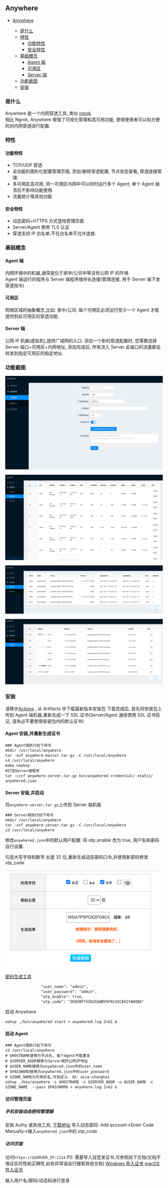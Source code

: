 ## Anywhere

- [Anywhere](#anywhere)

  - [是什么](#是什么)
  - [特性](#特性)
    - [功能特性](#功能特性)
    - [安全特性](#安全特性)
  - [基础概念](#基础概念)
    - [Agent 端](#agent-端)
    - [可用区](#可用区)
    - [Server 端](#server-端)
  - [功能截图](#功能截图)
  - [安装](#安装)

### 是什么

Anywhere 是一个内网穿透工具, 类似 [ngrok](https://github.com/inconshreveable/ngrok).  
 相比 Ngrok, Anywhere 增强了可视化管理和高可用功能, 使得使用者可以和方便的对内网穿透进行配置.

### 特性

#### 功能特性

- TCP/UDP 穿透.
- 全功能的图形化配置管理页面, 添加/删除穿透配置, 节点状态查看, 穿透连接管理.
- 多可用区高可用, 同一可用区内网中可以同时运行多个 Agent, 单个 Agent 崩溃后不影响功能使用.
- 流量统计等其他功能

#### 安全特性

- 动态密码+HTTPS 方式登陆管理页面
- Server/Agent 使用 TLS 认证
- 穿透支持 IP 白名单,不在白名单不允许连接.

### 基础概念

#### Agent 端

内网环境中的机器,通常是位于家中/公司中等没有公网 IP 的环境.  
Agent 端运行的程序与 Server 端程序维持长连接(管理连接, 用于 Server 端下发穿透指令)

#### 可用区

网络区域的抽象概念,比如: 家中/公司. 每个可用区必须运行至少一个 Agent 才能提供到此可用区的穿透功能.

#### Server 端

公网 IP 机器(虚拟机),提供广域网的入口.
添加一个新的穿透配置时, 您需要选择 Server 端口+可用区+内网地址, 添加完成后, 所有流入 Server 此端口的流量都会转发到指定可用区的指定地址.

### 功能截图

![添加配置](./docs/add_proxy_config.png)

![配置列表](./docs/proxy_list.png)

![节点列表](./docs/agent_list.png)

![连接列表](./docs/conn_list.png)

### 安装

请移步[Actions](https://github.com/cntechpower/v2ray-webui/actions?query=workflow%3ABuild+branch%3Amain) , 从 Artifacts 中下载最新版本安装包
下载完成后, 首先将安装包上传到 Agent 端机器,重新生成一下 SSL 证书(Server/Agent 通信使用 SSL 证书验证, 请务必不要使用安装包内的默认证书)

#### Agent 安装,并重新生成证书

```shell script
### Agent端执行如下命令
mkdir /usr/local/anywhere
tar -xvf anywhere-master.tar.gz -C /usr/local/anywhere
cd /usr/local/anywhere
make newkey
#打包Server端程序
tar -czvf anywhere-server.tar.gz bin/anywhered credential/ static/ anywhered.json
```

#### Server 安装,并启动

将`anywhere-server.tar.gz`上传到 Server 端机器

```shell script
### Server端执行如下命令
mkdir /usr/local/anywhere
tar -xvf anywhere-server.tar.gz -C /usr/local/anywhere
cd /usr/local/anywhere
```

修改`anywhered.json`中的默认用户配置:
将 otp_enable 改为 true, 用户名和密码自行设置.

勾选大写字母和数字,长度 32 位,重新生成动态密码口令,并使用新密码修改 otp_code

![动态密码](./docs/rand_pwd.png)

[密码生成工具](https://suijimimashengcheng.bmcx.com/)

```
                "user_name": "admin",
                "user_password": "admin",
                "otp_enable": true,
                "otp_code": "ZKQVBFY55NJGGWBV5F6CU5CEK2YAWIB6"
```

启动 Anywhere

```shell script
nohup ./bin/anywhered start > anywhered.log 2>&1 &
```

#### 启动 Agent

```shell script
### Agent端执行如下命令
cd /usr/local/anywhere
# $HOSTNAME替换为节点名, 每个Agent不能重复
# $SERVER_ADDR替换为Server端的公网IP地址
# $USER_NAME替换为anywhered.json中的user_name
# $PASSWORD替换为anywhered.json中的user_password
# $ZONE_NAME为可用区名,可自定义. 如: asia-shanghai
nohup ./bin/anywhere -i $HOSTNAME -s $SERVER_ADDR -u $USER_NAME -z $ZONE_NAME  --pass $PASSWORD > anywhere.log 2>&1 &
```

#### 访问管理页面

##### 手机安装动态密码管理器

安装 Authy 或其他工具, [下载地址](https://apkpure.com/twilio-authy-2-factor-authentication/com.authy.authy)
导入动态密码: Add account->Enter Code Manually->输入`anywhered.json`中的 otp_code

##### 访问页面

访问`https://$SERVER_IP:1114`
PS: 需要导入自签发证书,可参照如下文档(文档不保证实时性和正确性,如有异常请自行搜索其他文档)
[Windows 导入证书](https://cnzhx.net/blog/self-signed-certificate-as-trusted-root-ca-in-windows/)
[macOS 导入证书](https://support.apple.com/zh-cn/guide/keychain-access/kyca2431/mac)

输入用户名/密码/动态码进行登录
